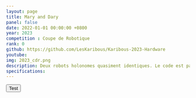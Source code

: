 ```yaml
---
layout: page
title: Mary and Dary
panel: false
date: 2022-01-01 00:00:00 +0800
year: 2023
competition : Coupe de Robotique
rank: 0
github: https://github.com/LesKaribous/Karibous-2023-Hardware
youtube: 
img: 2023_cdr.png
description: Deux robots holonomes quasiment identiques. Le code est partagé entre les deux robots ainsi que l'ensemble de l'architecture software et materiel.
specifications: 
---
```

  
<model-viewer src="Robot2023.glb" ar ar-modes="scene-viewer webxr quick-look" camera-controls poster="poster.webp" shadow-intensity="1" auto-rotate environment-image="legacy" shadow-softness="0.67" exposure="2">
        <button class="Hotspot" slot="hotspot-hide" data-position="-0.14993344215155244m 0.03107697765793943m -0.0018828936264373777m" data-normal="0.19611613147848533m 0m -0.98058067642286m" data-visibility-attribute="visible">
            <div class="HotspotAnnotation">
                Test
            </div>
        </button>
        <div class="progress-bar hide" slot="progress-bar">
            <div class="update-bar"></div>
        </div>
</model-viewer>

  